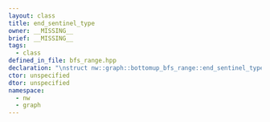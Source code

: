 ```yaml
---
layout: class
title: end_sentinel_type
owner: __MISSING__
brief: __MISSING__
tags:
  - class
defined_in_file: bfs_range.hpp
declaration: "\nstruct nw::graph::bottomup_bfs_range::end_sentinel_type;"
ctor: unspecified
dtor: unspecified
namespace:
  - nw
  - graph
---
```

